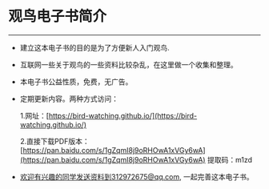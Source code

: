 # 观鸟电子书简介

---

* 建立这本电子书的目的是为了方便新人入门观鸟.

* 互联网一些关于观鸟的一些资料比较杂乱，在这里做一个收集和整理。

* 本电子书公益性质，免费，无广告。

* 定期更新内容。两种方式访问：

  1.网址：[https://bird-watching.github.io/](https://bird-watching.github.io/)

  2.直接下载PDF版本：[https://pan.baidu.com/s/1gZqmI8j9oRHOwA1xVGy6wA](https://pan.baidu.com/s/1gZqmI8j9oRHOwA1xVGy6wA) 提取码：m1zd

* 欢迎有兴趣的同学发送资料到312972675@qq.com, 一起完善这本电子书。



